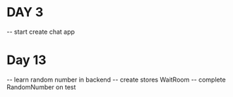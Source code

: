 # DAY 3 
-- start create chat app

# Day 13
-- learn random number in backend
-- create stores WaitRoom
-- complete RandomNumber on test